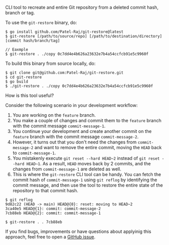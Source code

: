 CLI tool to recreate and entire Git repository from a deleted commit hash, branch or tag.

To use the `git-restore` binary, do:

```
$ go install github.com/Patel-Raj/git-restore@latest
$ git-restore [/path/to/source/repo] [/path/to/destination/directory] [commit hash/branch/tag]

// Eaxmple
$ git-restore . ./copy 0c7dd4e4b626a23632e7b4a54ccfcb91e5c9960f
```

To build this binary from source locally, do:

```
$ git clone git@github.com:Patel-Raj/git-restore.git
$ cd git-restore
$ go build
$ ./git-restore . ./copy 0c7dd4e4b626a23632e7b4a54ccfcb91e5c9960f
```

How is this tool useful?

Consider the following scenario in your development workflow:

1. You are working on the `feature` branch.
2. You make a couple of changes and commit them to the `feature` branch with the commit message `commit-message-1`.
3. You continue your development and create another commit on the `feature` branch with the commit message `commit-message-2`.
4. However, it turns out that you don't need the changes from `commit-message-2` and want to remove the entire commit, moving the `HEAD` back to `commit-message-1`.
5. You mistakenly execute `git reset --hard HEAD~2` instead of `git reset --hard HEAD~1`. As a result, `HEAD` moves back by 2 commits, and the changes from `commit-message-1` are deleted as well.
6. This is where the `git-restore` CLI tool can be handy. You can fetch the commit hash of `commit-message-1` using `git reflog` by identifying the commit message, and then use the tool to restore the entire state of the repository to that commit hash.

```
$ git reflog
9d82c22 (HEAD -> main) HEAD@{0}: reset: moving to HEAD~2
3ca40e5 HEAD@{1}: commit: commit-message-2
7cb88eb HEAD@{2}: commit: commit-message-1

$ git-restore . . 7cb88eb
```

If you find bugs, improvements or have questions about applyinig this approach, feel free to open a [GitHub issue](https://github.com/Patel-Raj/git-restore/issues).

